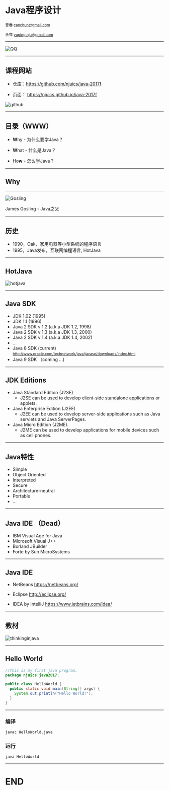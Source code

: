 # Java程序设计


<small>曹春 caochun@gmail.com</small>

<small> 余萍 yuping.nju@gmail.com</small>

---

![QQ](images/qq.png) <!-- .element height="50%" width="50%" -->

---

## 课程网站


- 仓库：https://github.com/njuics/java-2017f

- 页面： https://njuics.github.io/java-2017f

![github](https://www.appnovation.com/sites/default/files/2016-12/github.png)<!-- .element height="30%" width="30%" --> 

---

## 目录（WWW）

- **W**hy - 为什么要学Java？

- **W**hat - 什么是Java？

- Ho**w** - 怎么学Java？

---

## Why

---


![Gosling](images/James_Gosling.jpg) <!-- .element height="60%" width="60%" --> 

James Gosling - Java之父 


---

## 历史

- 1990，Oak，家用电器等小型系统的程序语言
- 1995，Java发布，互联网编程语言, HotJava

---

## HotJava

![hotjava](images/hotjava.png) <!-- .element height="80%" width="80%" --> 

---

## Java SDK


- JDK 1.02 (1995)
- JDK 1.1 (1996)
- Java 2 SDK v 1.2 (a.k.a JDK 1.2, 1998)
- Java 2 SDK v 1.3 (a.k.a JDK 1.3, 2000)
- Java 2 SDK v 1.4 (a.k.a JDK 1.4, 2002)
- ...
- Java 8 SDK (current) <small>http://www.oracle.com/technetwork/java/javase/downloads/index.html</small>
- Java 9 SDK （coming ...)

---

## JDK Editions

- Java Standard Edition (J2SE)
  - J2SE can be used to develop client-side standalone applications or applets.
- Java Enterprise Edition (J2EE)
  - J2EE can be used to develop server-side applications such as Java servlets and Java ServerPages. 
- Java Micro Edition (J2ME). 
  - J2ME can be used to develop applications for mobile devices such as cell phones. 


---

## Java特性

- Simple
- Object Oriented
- Interpreted
- Secure
- Architecture-neutral
- Portable
- ...

---

## Java IDE （Dead）

- IBM Visual Age for Java 
- Microsoft Visual J++
- Borland JBuilder
- Forte by Sun MicroSystems 

---

## Java IDE


- NetBeans https://netbeans.org/

- Eclipse http://eclipse.org/

- IDEA by IntelliJ https://www.jetbrains.com/idea/

---


## 教材

![thinkinginjava](https://images-cn.ssl-images-amazon.com/images/I/51t6VpLFJ6L._SX328_BO1,204,203,200_.jpg) <!-- .element height="80%" width="80%" --> 


---

## Hello World

```Java
//This is my first java program. 
package njuics.java2017;

public class HelloWorld {	
  public static void main(String[] args) { 
    System.out.println("Hello World!");
  }
}
```

---

### 编译

```bash
javac HelloWorld.java
```


### 运行

```bash
java HelloWorld
```

---

# END